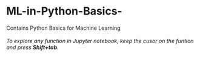 # ML-in-Python-Basics-
Contains Python Basics for Machine Learning<br><br>
_To explore any function in Jupyter notebook, keep the cusor on the funtion and press **Shift+tab**._
